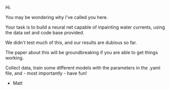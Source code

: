 
Hi.

You may be wondering why I've called you here.

Your task is to build a neural net capable of inpainting water currents,
using the data set and code base provided.

We didn't test much of this, and our results are dubious so far.

The paper about this will be groundbreaking if you are able to get things working.

Collect data, train some different models with the parameters in the .yaml file,
and - most importantly - have fun!

- Matt